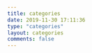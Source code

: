 ```yaml
---
title: categories
date: 2019-11-30 17:11:36
type: "categories"
layout: categories
comments: false
---
```

